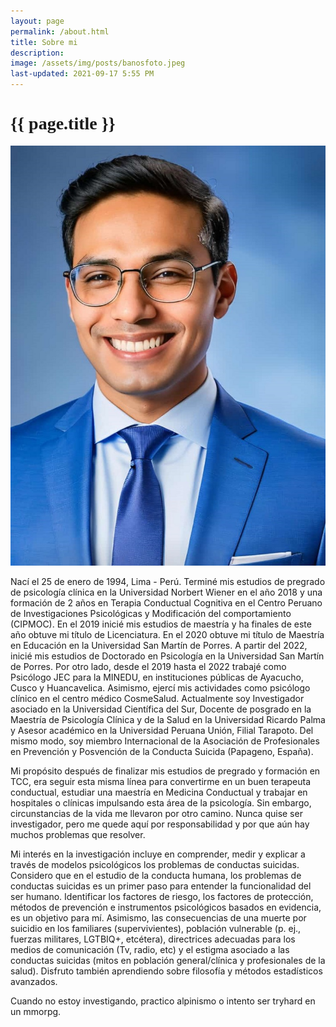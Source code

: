 ```yaml
---
layout: page
permalink: /about.html
title: Sobre mi
description: 
image: /assets/img/posts/banosfoto.jpeg
last-updated: 2021-09-17 5:55 PM
---
```


<h1 class="mx-auto" style="font-family:Courgette;">{{ page.title }}</h1>

  <img src="/assets/img/posts/banosfoto.jpeg">


Nací el 25 de enero de 1994, Lima - Perú. Terminé mis estudios de pregrado de psicología clínica en la Universidad Norbert Wiener en el año 2018 y una formación de 2 años en Terapia Conductual Cognitiva en el Centro Peruano de Investigaciones Psicológicas y Modificación del comportamiento (CIPMOC). En el 2019 inicié mis estudios de maestría y ha finales de este año obtuve mi título de Licenciatura. En el 2020 obtuve mi título de Maestría en Educación en la Universidad San Martín de Porres. A partir del 2022, inicié mis estudios de Doctorado en Psicología en la Universidad San Martín de Porres. Por otro lado, desde el 2019 hasta el 2022 trabajé como Psicólogo JEC para la MINEDU, en instituciones públicas de Ayacucho, Cusco y Huancavelica. Asimismo, ejercí mis actividades como psicólogo clínico en el centro médico CosmeSalud. Actualmente soy Investigador asociado en la Universidad Científica del Sur, Docente de posgrado en la Maestría de Psicología Clínica y de la Salud en la Universidad Ricardo Palma y Asesor académico en la Universidad Peruana Unión, Filial Tarapoto. Del mismo modo, soy miembro Internacional de la Asociación de Profesionales en Prevención y Posvención de la Conducta Suicida (Papageno, España).

Mi propósito después de finalizar mis estudios de pregrado y formación en TCC, era seguir esta misma línea para convertirme en un buen terapeuta conductual, estudiar una maestría en Medicina Conductual y trabajar en hospitales o clínicas impulsando esta área de la psicología. Sin embargo, circunstancias de la vida me llevaron por otro camino. Nunca quise ser investigador, pero me quede aquí por responsabilidad y por que aún hay muchos problemas que resolver. 

Mi interés en la investigación incluye en comprender, medir y explicar a través de modelos psicológicos los problemas de conductas suicidas. Considero que en el estudio de la conducta humana, los problemas de conductas suicidas es un primer paso para entender la funcionalidad del ser humano. Identificar los factores de riesgo, los factores de protección, métodos de prevención e instrumentos psicológicos basados en evidencia, es un objetivo para mí. Asimismo, las consecuencias de una muerte por suicidio en los familiares (supervivientes), población vulnerable (p. ej., fuerzas militares, LGTBIQ+, etcétera), directrices adecuadas para los medios de comunicación (Tv, radio, etc) y el estigma asociado a las conductas suicidas (mitos en población general/clínica y profesionales de la salud). Disfruto también aprendiendo sobre filosofía y métodos estadísticos avanzados. 

Cuando no estoy investigando, practico alpinismo o intento ser tryhard en un mmorpg.
